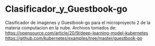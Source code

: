 # Clasificador_y_Guestbook-go
Clasificador de imagenes y Guestbook-go para el microproyecto 2 de la materia computacion en la nube.
Archivos tomados de:
https://opensource.com/article/20/9/deep-learning-model-kubernetes
https://github.com/kubernetes/examples/tree/master/guestbook-go
